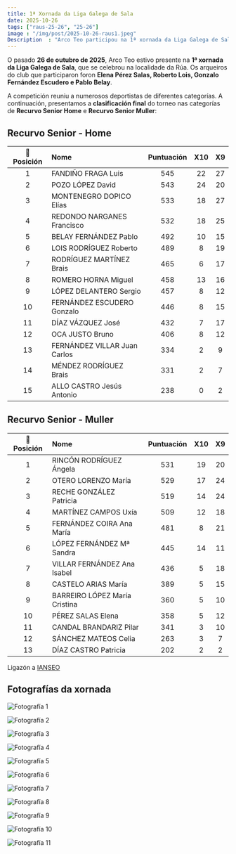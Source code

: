 ```yaml
---
title: 1ª Xornada da Liga Galega de Sala
date: 2025-10-26
tags: ["raus-25-26", "25-26"]
image : "/img/post/2025-10-26-raus1.jpeg"
Description  : "Arco Teo participou na 1ª xornada da Liga Galega de Sala o 19 de outubro de 2024. Os nosos arqueiros destacaron con gran entrega e competitividade. "
---
```


O pasado **26 de outubro de 2025**, Arco Teo estivo presente na **1ª xornada da Liga Galega de Sala**, que se celebrou na localidade da Rúa. Os arqueiros do club que participaron foron **Elena Pérez Salas, Roberto Lois, Gonzalo Fernández Escudero e Pablo Belay**.  

A competición reuniu a numerosos deportistas de diferentes categorías. A continuación, presentamos a **clasificación final** do torneo nas categorías de **Recurvo Senior Home** e **Recurvo Senior Muller**:

 
## Recurvo Senior - Home

| 🏅 Posición | Nome | Puntuación | X10 | X9 |
|:------------:|:------------------------------|:-----------:|:--:|:--:|
| 1 | FANDIÑO FRAGA Luis | 545 | 22 | 27 |
| 2 | POZO LÓPEZ David | 543 | 24 | 20 |
| 3 | MONTENEGRO DOPICO Elías | 533 | 18 | 27 |
| 4 | REDONDO NARGANES Francisco | 532 | 18 | 25 |
| 5 | BELAY FERNÁNDEZ Pablo | 492 | 10 | 15 |
| 6 | LOIS RODRÍGUEZ Roberto | 489 | 8 | 19 |
| 7 | RODRÍGUEZ MARTÍNEZ Brais | 465 | 6 | 17 |
| 8 | ROMERO HORNA Miguel | 458 | 13 | 16 |
| 9 | LÓPEZ DELANTERO Sergio | 457 | 8 | 12 |
| 10 | FERNÁNDEZ ESCUDERO Gonzalo | 446 | 8 | 15 |
| 11 | DÍAZ VÁZQUEZ José | 432 | 7 | 17 |
| 12 | OCA JUSTO Bruno | 406 | 8 | 12 |
| 13 | FERNÁNDEZ VILLAR Juan Carlos | 334 | 2 | 9 |
| 14 | MÉNDEZ RODRÍGUEZ Brais | 331 | 2 | 7 |
| 15 | ALLO CASTRO Jesús Antonio | 238 | 0 | 2 |

## Recurvo Senior - Muller

| 🏅 Posición | Nome | Puntuación | X10 | X9 |
|:------------:|:----------------------------------|:-----------:|:--:|:--:|
| 1 | RINCÓN RODRÍGUEZ Ángela | 531 | 19 | 20 |
| 2 | OTERO LORENZO María | 529 | 17 | 24 |
| 3 | RECHE GONZÁLEZ Patricia | 519 | 14 | 24 |
| 4 | MARTÍNEZ CAMPOS Uxía | 509 | 12 | 18 |
| 5 | FERNÁNDEZ COIRA Ana María | 481 | 8 | 21 |
| 6 | LÓPEZ FERNÁNDEZ Mª Sandra | 445 | 14 | 11 |
| 7 | VILLAR FERNÁNDEZ Ana Isabel | 436 | 5 | 18 |
| 8 | CASTELO ARIAS María | 389 | 5 | 15 |
| 9 | BARREIRO LÓPEZ María Cristina | 360 | 5 | 10 |
| 10 | PÉREZ SALAS Elena | 358 | 5 | 12 |
| 11 | CANDAL BRANDARIZ Pilar | 341 | 3 | 10 |
| 12 | SÁNCHEZ MATEOS Celia | 263 | 3 | 7 |
| 13 | DÍAZ CASTRO Patricia | 202 | 2 | 2 |

Ligazón a [IANSEO](https://www.ianseo.net/Details.php?toId=24887)

## Fotografías da xornada

![Fotografía 1](../2025-10-26-raus1/01.jpeg)

![Fotografía 2](../2025-10-26-raus1/02.jpeg)

![Fotografía 3](../2025-10-26-raus1/03.jpeg)

![Fotografía 4](../2025-10-26-raus1/04.jpeg)

![Fotografía 5](../2025-10-26-raus1/05.jpeg)

![Fotografía 6](../2025-10-26-raus1/06.jpeg)

![Fotografía 7](../2025-10-26-raus1/07.jpeg)

![Fotografía 8](../2025-10-26-raus1/08.jpeg)

![Fotografía 9](../2025-10-26-raus1/09.jpeg)

![Fotografía 10](../2025-10-26-raus1/10.jpeg)

![Fotografía 11](../2025-10-26-raus1/11.jpeg)
